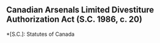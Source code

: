 ## Canadian Arsenals Limited Divestiture Authorization Act (S.C. 1986, c. 20)
  *[S.C.]: Statutes of Canada
